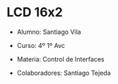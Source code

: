 # LCD 16x2

* Alumno: Santiago Vila
* Curso: 4º 1º Avc
* Materia: Control de Interfaces

* Colaboradores: Santiago Tejeda
